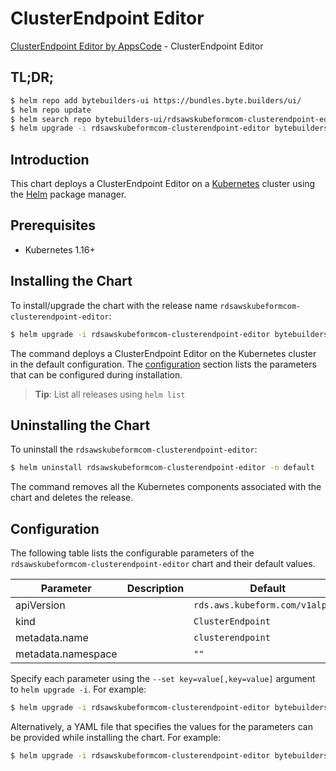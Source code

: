 # ClusterEndpoint Editor

[ClusterEndpoint Editor by AppsCode](https://byte.builders) - ClusterEndpoint Editor

## TL;DR;

```bash
$ helm repo add bytebuilders-ui https://bundles.byte.builders/ui/
$ helm repo update
$ helm search repo bytebuilders-ui/rdsawskubeformcom-clusterendpoint-editor --version=v0.4.18
$ helm upgrade -i rdsawskubeformcom-clusterendpoint-editor bytebuilders-ui/rdsawskubeformcom-clusterendpoint-editor -n default --create-namespace --version=v0.4.18
```

## Introduction

This chart deploys a ClusterEndpoint Editor on a [Kubernetes](http://kubernetes.io) cluster using the [Helm](https://helm.sh) package manager.

## Prerequisites

- Kubernetes 1.16+

## Installing the Chart

To install/upgrade the chart with the release name `rdsawskubeformcom-clusterendpoint-editor`:

```bash
$ helm upgrade -i rdsawskubeformcom-clusterendpoint-editor bytebuilders-ui/rdsawskubeformcom-clusterendpoint-editor -n default --create-namespace --version=v0.4.18
```

The command deploys a ClusterEndpoint Editor on the Kubernetes cluster in the default configuration. The [configuration](#configuration) section lists the parameters that can be configured during installation.

> **Tip**: List all releases using `helm list`

## Uninstalling the Chart

To uninstall the `rdsawskubeformcom-clusterendpoint-editor`:

```bash
$ helm uninstall rdsawskubeformcom-clusterendpoint-editor -n default
```

The command removes all the Kubernetes components associated with the chart and deletes the release.

## Configuration

The following table lists the configurable parameters of the `rdsawskubeformcom-clusterendpoint-editor` chart and their default values.

|     Parameter      | Description |                  Default                   |
|--------------------|-------------|--------------------------------------------|
| apiVersion         |             | <code>rds.aws.kubeform.com/v1alpha1</code> |
| kind               |             | <code>ClusterEndpoint</code>               |
| metadata.name      |             | <code>clusterendpoint</code>               |
| metadata.namespace |             | <code>""</code>                            |


Specify each parameter using the `--set key=value[,key=value]` argument to `helm upgrade -i`. For example:

```bash
$ helm upgrade -i rdsawskubeformcom-clusterendpoint-editor bytebuilders-ui/rdsawskubeformcom-clusterendpoint-editor -n default --create-namespace --version=v0.4.18 --set apiVersion=rds.aws.kubeform.com/v1alpha1
```

Alternatively, a YAML file that specifies the values for the parameters can be provided while
installing the chart. For example:

```bash
$ helm upgrade -i rdsawskubeformcom-clusterendpoint-editor bytebuilders-ui/rdsawskubeformcom-clusterendpoint-editor -n default --create-namespace --version=v0.4.18 --values values.yaml
```
